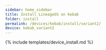 ```yaml
---
sidebar: home_sidebar
title: Install LineageOS on kebab
folder: install
permalink: /devices/kebab/install/variant2/
device: kebab_variant2
---
```

{% include templates/device_install.md %}
